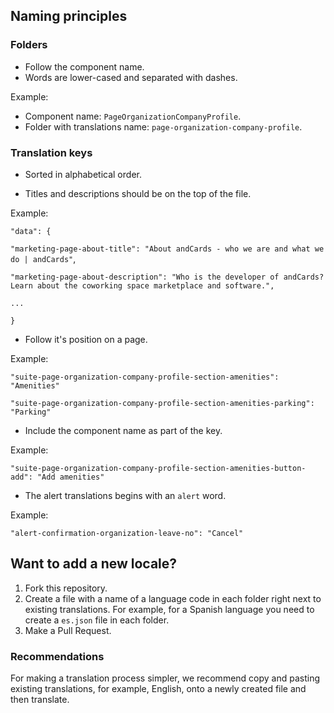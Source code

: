 ## Naming principles

### Folders

- Follow the component name.
- Words are lower-cased and separated with dashes.

Example:

- Component name: `PageOrganizationCompanyProfile`.
- Folder with translations name: `page-organization-company-profile`.

### Translation keys

- Sorted in alphabetical order.

- Titles and descriptions should be on the top of the file.

Example:

`"data": {`

`"marketing-page-about-title": "About andCards - who we are and what we do | andCards"`,

`"marketing-page-about-description": "Who is the developer of andCards? Learn about the coworking space marketplace and software.",`

`...`

`}`


- Follow it's position on a page.

Example:

`"suite-page-organization-company-profile-section-amenities": "Amenities"`

`"suite-page-organization-company-profile-section-amenities-parking": "Parking"`

- Include the component name as part of the key.

Example:

`"suite-page-organization-company-profile-section-amenities-button-add": "Add amenities"`

- The alert translations begins with an `alert` word.

Example:

`"alert-confirmation-organization-leave-no": "Cancel"`

## Want to add a new locale?

1. Fork this repository.
2. Create a file with a name of a language code in each folder right next to existing translations. For example, for a Spanish language you need to create a `es.json` file in each folder.
3. Make a Pull Request.

### Recommendations

For making a translation process simpler, we recommend copy and pasting existing translations, for example, English, onto a newly created file and then translate.
